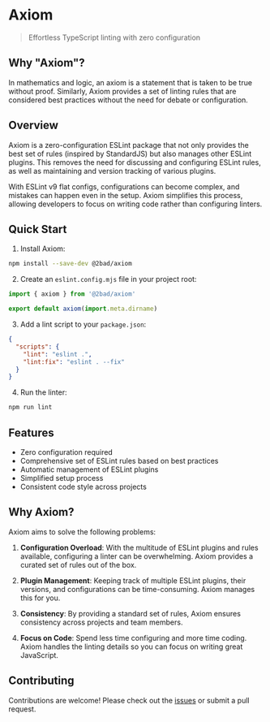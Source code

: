 # Axiom
> Effortless TypeScript linting with zero configuration

## Why "Axiom"?

In mathematics and logic, an axiom is a statement that is taken to be true without proof. Similarly, Axiom provides a set of linting rules that are considered best practices without the need for debate or configuration.

## Overview

Axiom is a zero-configuration ESLint package that not only provides the best set of rules (inspired by StandardJS) but also manages other ESLint plugins. This removes the need for discussing and configuring ESLint rules, as well as maintaining and version tracking of various plugins.

With ESLint v9 flat configs, configurations can become complex, and mistakes can happen even in the setup. Axiom simplifies this process, allowing developers to focus on writing code rather than configuring linters.

## Quick Start

1. Install Axiom:

```bash
npm install --save-dev @2bad/axiom
```

2. Create an `eslint.config.mjs` file in your project root:

```javascript
import { axiom } from '@2bad/axiom'

export default axiom(import.meta.dirname)
```

3. Add a lint script to your `package.json`:

```json
{
  "scripts": {
    "lint": "eslint .",
    "lint:fix": "eslint . --fix"
  }
}
```

4. Run the linter:

```bash
npm run lint
```

## Features

- Zero configuration required
- Comprehensive set of ESLint rules based on best practices
- Automatic management of ESLint plugins
- Simplified setup process
- Consistent code style across projects

## Why Axiom?

Axiom aims to solve the following problems:

1. **Configuration Overload**: With the multitude of ESLint plugins and rules available, configuring a linter can be overwhelming. Axiom provides a curated set of rules out of the box.

2. **Plugin Management**: Keeping track of multiple ESLint plugins, their versions, and configurations can be time-consuming. Axiom manages this for you.

3. **Consistency**: By providing a standard set of rules, Axiom ensures consistency across projects and team members.

4. **Focus on Code**: Spend less time configuring and more time coding. Axiom handles the linting details so you can focus on writing great JavaScript.

## Contributing

Contributions are welcome! Please check out the [issues](https://github.com/2bad/axiom/issues) or submit a pull request.
